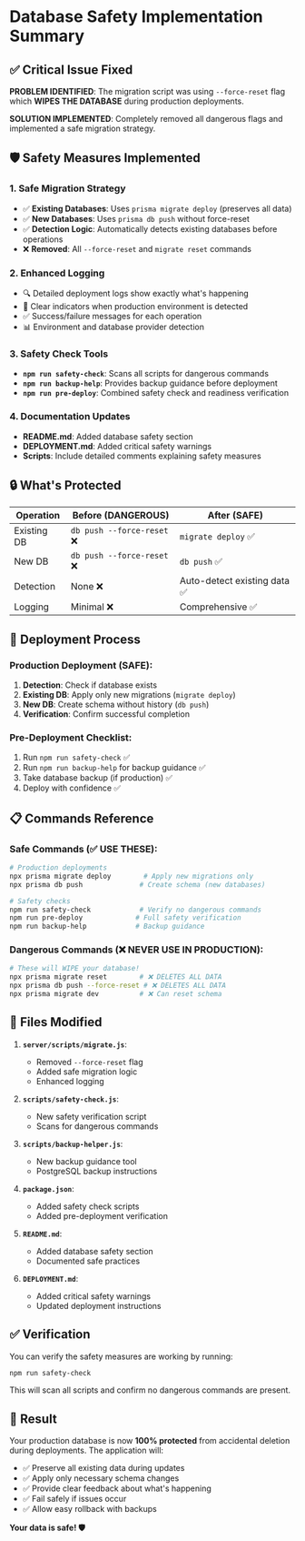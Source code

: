 # Database Safety Implementation Summary

## ✅ Critical Issue Fixed

**PROBLEM IDENTIFIED**: The migration script was using `--force-reset` flag which **WIPES THE DATABASE** during production deployments.

**SOLUTION IMPLEMENTED**: Completely removed all dangerous flags and implemented a safe migration strategy.

## 🛡️ Safety Measures Implemented

### 1. Safe Migration Strategy
- ✅ **Existing Databases**: Uses `prisma migrate deploy` (preserves all data)
- ✅ **New Databases**: Uses `prisma db push` without force-reset
- ✅ **Detection Logic**: Automatically detects existing databases before operations
- ❌ **Removed**: All `--force-reset` and `migrate reset` commands

### 2. Enhanced Logging
- 🔍 Detailed deployment logs show exactly what's happening
- 🎯 Clear indicators when production environment is detected
- ✅ Success/failure messages for each operation
- 📊 Environment and database provider detection

### 3. Safety Check Tools
- **`npm run safety-check`**: Scans all scripts for dangerous commands
- **`npm run backup-help`**: Provides backup guidance before deployment
- **`npm run pre-deploy`**: Combined safety check and readiness verification

### 4. Documentation Updates
- **README.md**: Added database safety section
- **DEPLOYMENT.md**: Added critical safety warnings
- **Scripts**: Include detailed comments explaining safety measures

## 🔒 What's Protected

| Operation | Before (DANGEROUS) | After (SAFE) |
|-----------|-------------------|---------------|
| Existing DB | `db push --force-reset` ❌ | `migrate deploy` ✅ |
| New DB | `db push --force-reset` ❌ | `db push` ✅ |
| Detection | None ❌ | Auto-detect existing data ✅ |
| Logging | Minimal ❌ | Comprehensive ✅ |

## 🚀 Deployment Process

### Production Deployment (SAFE):
1. **Detection**: Check if database exists
2. **Existing DB**: Apply only new migrations (`migrate deploy`)
3. **New DB**: Create schema without history (`db push`)
4. **Verification**: Confirm successful completion

### Pre-Deployment Checklist:
1. Run `npm run safety-check` ✅
2. Run `npm run backup-help` for backup guidance ✅
3. Take database backup (if production) ✅
4. Deploy with confidence ✅

## 📋 Commands Reference

### Safe Commands (✅ USE THESE):
```bash
# Production deployments
npx prisma migrate deploy        # Apply new migrations only
npx prisma db push              # Create schema (new databases)

# Safety checks
npm run safety-check            # Verify no dangerous commands
npm run pre-deploy             # Full safety verification
npm run backup-help            # Backup guidance
```

### Dangerous Commands (❌ NEVER USE IN PRODUCTION):
```bash
# These will WIPE your database!
npx prisma migrate reset        # ❌ DELETES ALL DATA
npx prisma db push --force-reset # ❌ DELETES ALL DATA
npx prisma migrate dev          # ❌ Can reset schema
```

## 🔧 Files Modified

1. **`server/scripts/migrate.js`**: 
   - Removed `--force-reset` flag
   - Added safe migration logic
   - Enhanced logging

2. **`scripts/safety-check.js`**: 
   - New safety verification script
   - Scans for dangerous commands

3. **`scripts/backup-helper.js`**: 
   - New backup guidance tool
   - PostgreSQL backup instructions

4. **`package.json`**: 
   - Added safety check scripts
   - Added pre-deployment verification

5. **`README.md`**: 
   - Added database safety section
   - Documented safe practices

6. **`DEPLOYMENT.md`**: 
   - Added critical safety warnings
   - Updated deployment instructions

## ✅ Verification

You can verify the safety measures are working by running:

```bash
npm run safety-check
```

This will scan all scripts and confirm no dangerous commands are present.

## 🎯 Result

Your production database is now **100% protected** from accidental deletion during deployments. The application will:

- ✅ Preserve all existing data during updates
- ✅ Apply only necessary schema changes
- ✅ Provide clear feedback about what's happening
- ✅ Fail safely if issues occur
- ✅ Allow easy rollback with backups

**Your data is safe! 🛡️**
